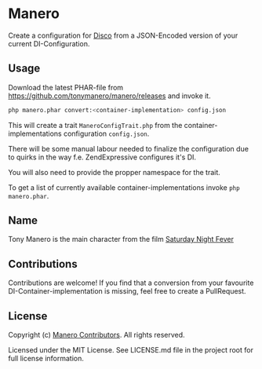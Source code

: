 # Manero

Create a configuration for [Disco](https://github.com/bitExpert/disco) from a
JSON-Encoded version of your current DI-Configuration.

## Usage

Download the latest PHAR-file from https://github.com/tonymanero/manero/releases and invoke it.

```bash
php manero.phar convert:<container-implementation> config.json
```

This will create a trait `ManeroConfigTrait.php` from the container-implementations configuration `config.json`.

There will be some manual labour needed to finalize the configuration due to
quirks in the way f.e. ZendExpressive configures it's DI.

You will also need to provide the propper namespace for the trait.

To get a list of currently available container-implementations invoke `php manero.phar`.

## Name

Tony Manero is the main character from the film [Saturday Night Fever](https://en.wikipedia.org/wiki/Saturday_Night_Fever)

## Contributions

Contributions are welcome! If you find that a conversion from your favourite DI-Container-implementation is missing, feel free to create a PullRequest.

## License

Copyright (c) [Manero Contributors](https://github.com/tonymanero/manero/graphs/contributors). All rights reserved.

Licensed under the MIT License. See LICENSE.md file in the project root for full license information.
